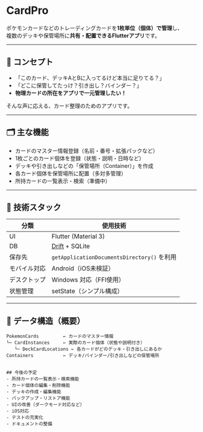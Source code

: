 # CardPro

ポケモンカードなどのトレーディングカードを**1枚単位（個体）で管理**し、  
複数のデッキや保管場所に**共有・配置できるFlutterアプリ**です。

---

## 🧠 コンセプト

- 「このカード、デッキAとBに入ってるけど本当に足りてる？」
- 「どこに保管してたっけ？引き出し？バインダー？」
- **物理カードの所在をアプリで一元管理したい！**

そんな声に応える、カード整理のためのアプリです。

---

## 🗂 主な機能

- カードのマスター情報登録（名前・番号・拡張パックなど）
- 1枚ごとのカード個体を登録（状態・説明・日時など）
- デッキや引き出しなどの「保管場所（Container）」を作成
- 各カード個体を保管場所に配置（多対多管理）
- 所持カードの一覧表示・検索（準備中）

---

## 🧱 技術スタック

| 分類         | 使用技術              |
|--------------|-----------------------|
| UI           | Flutter (Material 3)  |
| DB           | [Drift](https://drift.simonbinder.eu/) + SQLite |
| 保存先       | `getApplicationDocumentsDirectory()` を利用 |
| モバイル対応 | Android（iOS未検証）  |
| デスクトップ | Windows 対応（FFI使用） |
| 状態管理     | setState（シンプル構成） |

---

## 📁 データ構造（概要）

```text
PokemonCards         ← カードのマスター情報
└─ CardInstances     ← 実際のカード個体（状態や説明付き）
   └─ DeckCardLocations ← 各カードがどのデッキ・引き出しにあるか
Containers           ← デッキ/バインダー/引き出しなどの保管場所


## 今後の予定
- 所持カードの一覧表示・検索機能
- カード個体の編集・削除機能
- デッキの作成・編集機能
- バックアップ・リストア機能
- UIの改善（ダークモード対応など）
- iOS対応
- テストの充実化
- ドキュメントの整備